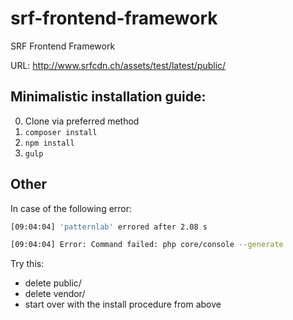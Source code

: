 # srf-frontend-framework
SRF Frontend Framework

URL: http://www.srfcdn.ch/assets/test/latest/public/

## Minimalistic installation guide:

0. Clone via preferred method
1. `composer install`
2. `npm install`
3. `gulp`

## Other

In case of the following error:

```bash
[09:04:04] 'patternlab' errored after 2.08 s

[09:04:04] Error: Command failed: php core/console --generate
```

Try this:
* delete public/
* delete vendor/
* start over with the install procedure from above